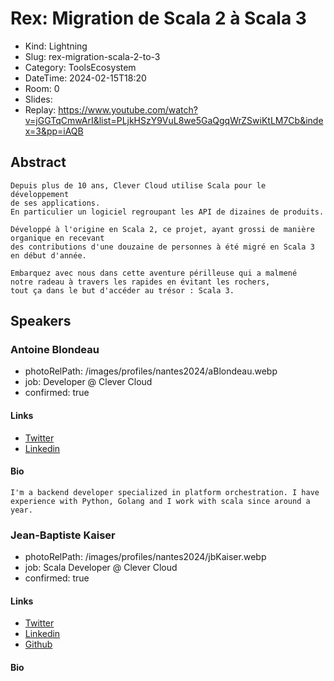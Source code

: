 # Rex: Migration de Scala 2 à Scala 3

- Kind: Lightning
- Slug: rex-migration-scala-2-to-3
- Category: ToolsEcosystem
- DateTime: 2024-02-15T18:20
- Room: 0
- Slides: 
- Replay: https://www.youtube.com/watch?v=jGGTqCmwArI&list=PLjkHSzY9VuL8we5GaQgqWrZSwiKtLM7Cb&index=3&pp=iAQB

## Abstract

```
Depuis plus de 10 ans, Clever Cloud utilise Scala pour le développement 
de ses applications. 
En particulier un logiciel regroupant les API de dizaines de produits.

Développé à l'origine en Scala 2, ce projet, ayant grossi de manière organique en recevant 
des contributions d'une douzaine de personnes à été migré en Scala 3 en début d'année.

Embarquez avec nous dans cette aventure périlleuse qui a malmené 
notre radeau à travers les rapides en évitant les rochers, 
tout ça dans le but d'accéder au trésor : Scala 3.
```

## Speakers

### Antoine Blondeau

- photoRelPath: /images/profiles/nantes2024/aBlondeau.webp
- job: Developer @ Clever Cloud
- confirmed: true

#### Links

- [Twitter](https://twitter.com/P4ndaFR)
- [Linkedin](https://www.linkedin.com/in/antblondeau)

#### Bio

```
I'm a backend developer specialized in platform orchestration. I have experience with Python, Golang and I work with scala since around a year.
```

### Jean-Baptiste Kaiser

- photoRelPath: /images/profiles/nantes2024/jbKaiser.webp
- job: Scala Developer @ Clever Cloud
- confirmed: true

#### Links

- [Twitter](https://twitter.com/ArendSyl)
- [Linkedin](https://www.linkedin.com/in/arendsyl)
- [Github](https://github.com/Arendsyl)

#### Bio
